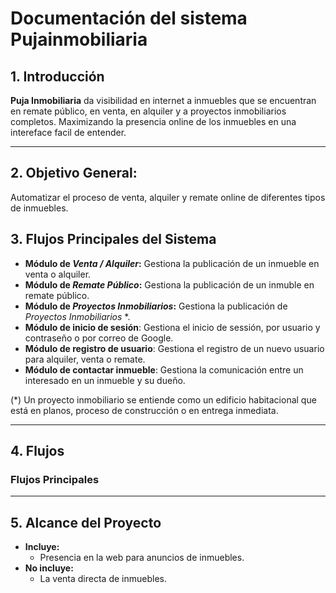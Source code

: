 # Documentación del sistema Pujainmobiliaria

## 1. Introducción
**Puja Inmobiliaria** da visibilidad en internet a inmuebles que se encuentran en remate público, en venta, en alquiler y a proyectos inmobiliarios completos. Maximizando la presencia online de los inmuebles en una intereface facil de entender.

---

## 2. Objetivo General:
Automatizar el proceso de venta, alquiler y remate online de diferentes tipos de inmuebles.


## 3. Flujos Principales del Sistema
- **Módulo de *Venta / Alquiler*:** Gestiona la publicación de un inmueble en venta o alquiler.
- **Módulo de *Remate Público*:** Gestiona la publicación de un inmuble en remate público.
- **Módulo de *Proyectos Inmobiliarios*:** Gestiona la publicación de *Proyectos Inmobiliarios* *.
- **Módulo de inicio de sesión**: Gestiona el inicio de sessión, por usuario y contraseño o por correo de Google.
- **Módulo de registro de usuario**: Gestiona el registro de un nuevo usuario para alquiler, venta o remate.
- **Módulo de contactar inmueble**: Gestiona la comunicación entre un interesado en un inmueble y su dueño.
<!-- TODO: módulos pendientes -->


(*) Un proyecto inmobiliario se entiende como un edificio habitacional que está en planos, proceso de construcción o en entrega inmediata.

---

## 4. Flujos
### Flujos Principales


---

## 5. Alcance del Proyecto
- **Incluye:**
  - Presencia en la web para anuncios de inmuebles.
- **No incluye:** 
  - La venta directa de inmuebles.

